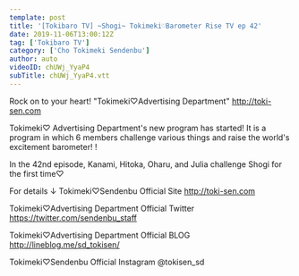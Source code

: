 ```yaml
---
template: post
title: '[Tokibaro TV] ~Shogi~ Tokimeki♡Barometer Rise TV ep 42'
date: 2019-11-06T13:00:12Z
tag: ['Tokibaro TV']
category: ['Cho Tokimeki Sendenbu']
author: auto 
videoID: chUWj_YyaP4
subTitle: chUWj_YyaP4.vtt
---
```

Rock on to your heart! "Tokimeki♡Advertising Department"
http://toki-sen.com

Tokimeki♡ Advertising Department's new program has started!
It is a program in which 6 members challenge various things and raise the world's excitement barometer! !

In the 42nd episode, Kanami, Hitoka, Oharu, and Julia challenge Shogi for the first time♡

For details ↓
Tokimeki♡Sendenbu Official Site
http://toki-sen.com

Tokimeki♡Advertising Department Official Twitter
https://twitter.com/sendenbu_staff

Tokimeki♡Advertising Department Official BLOG
http://lineblog.me/sd_tokisen/

Tokimeki♡Sendenbu Official Instagram
@tokisen_sd